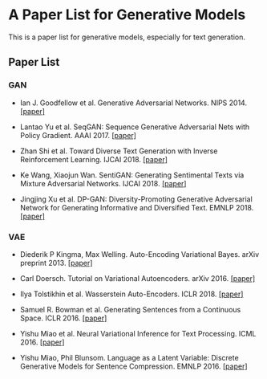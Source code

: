# A Paper List for Generative Models

This is a paper list for generative models, especially for text generation.

## Paper List

### GAN

- Ian J. Goodfellow et al. Generative Adversarial Networks. NIPS 2014. [[paper]][2]

- Lantao Yu et al. SeqGAN: Sequence Generative Adversarial Nets with Policy Gradient. AAAI 2017. [[paper]][3]

- Zhan Shi et al. Toward Diverse Text Generation with Inverse Reinforcement Learning. IJCAI 2018. [[paper]][9]

- Ke Wang, Xiaojun Wan. SentiGAN: Generating Sentimental Texts via Mixture Adversarial Networks. IJCAI 2018. [[paper]][10]

- Jingjing Xu et al. DP-GAN: Diversity-Promoting Generative Adversarial Network for Generating Informative and Diversified Text. EMNLP 2018. [[paper]][11]

### VAE

- Diederik P Kingma, Max Welling. Auto-Encoding Variational Bayes. arXiv preprint 2013. [[paper]][1]

- Carl Doersch. Tutorial on Variational Autoencoders. arXiv 2016. [[paper]][4]

- Ilya Tolstikhin et al. Wasserstein Auto-Encoders. ICLR 2018. [[paper]][5]

- Samuel R. Bowman et al. Generating Sentences from a Continuous Space. ICLR 2016. [[paper]][6]

- Yishu Miao et al. Neural Variational Inference for Text Processing. ICML 2016. [[paper]][7]

- Yishu Miao, Phil Blunsom. Language as a Latent Variable: Discrete Generative Models for Sentence Compression. EMNLP 2016. [[paper]][8]

[1]:http://xxx.itp.ac.cn/abs/1312.6114
[2]:http://xxx.itp.ac.cn/abs/1406.2661
[3]:http://xxx.itp.ac.cn/abs/1609.05473
[4]:http://xxx.itp.ac.cn/abs/1606.05908
[5]:http://xxx.itp.ac.cn/abs/1711.01558
[6]:http://xxx.itp.ac.cn/abs/1511.06349
[7]:http://xxx.itp.ac.cn/abs/1511.06038
[8]:http://xxx.itp.ac.cn/abs/1609.07317
[9]:http://xxx.itp.ac.cn/abs/1804.11258
[10]:https://www.ijcai.org/proceedings/2018/0618.pdf
[11]:http://xxx.itp.ac.cn/abs/1802.01345